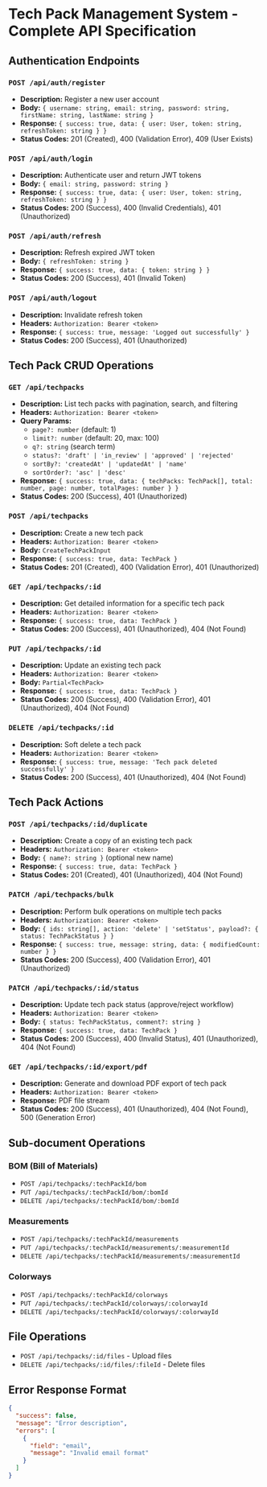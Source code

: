 # Tech Pack Management System - Complete API Specification

## Authentication Endpoints

### `POST /api/auth/register`
- **Description:** Register a new user account
- **Body:** `{ username: string, email: string, password: string, firstName: string, lastName: string }`
- **Response:** `{ success: true, data: { user: User, token: string, refreshToken: string } }`
- **Status Codes:** 201 (Created), 400 (Validation Error), 409 (User Exists)

### `POST /api/auth/login`
- **Description:** Authenticate user and return JWT tokens
- **Body:** `{ email: string, password: string }`
- **Response:** `{ success: true, data: { user: User, token: string, refreshToken: string } }`
- **Status Codes:** 200 (Success), 400 (Invalid Credentials), 401 (Unauthorized)

### `POST /api/auth/refresh`
- **Description:** Refresh expired JWT token
- **Body:** `{ refreshToken: string }`
- **Response:** `{ success: true, data: { token: string } }`
- **Status Codes:** 200 (Success), 401 (Invalid Token)

### `POST /api/auth/logout`
- **Description:** Invalidate refresh token
- **Headers:** `Authorization: Bearer <token>`
- **Response:** `{ success: true, message: 'Logged out successfully' }`
- **Status Codes:** 200 (Success), 401 (Unauthorized)

## Tech Pack CRUD Operations

### `GET /api/techpacks`
- **Description:** List tech packs with pagination, search, and filtering
- **Headers:** `Authorization: Bearer <token>`
- **Query Params:** 
  - `page?: number` (default: 1)
  - `limit?: number` (default: 20, max: 100)
  - `q?: string` (search term)
  - `status?: 'draft' | 'in_review' | 'approved' | 'rejected'`
  - `sortBy?: 'createdAt' | 'updatedAt' | 'name'`
  - `sortOrder?: 'asc' | 'desc'`
- **Response:** `{ success: true, data: { techPacks: TechPack[], total: number, page: number, totalPages: number } }`
- **Status Codes:** 200 (Success), 401 (Unauthorized)

### `POST /api/techpacks`
- **Description:** Create a new tech pack
- **Headers:** `Authorization: Bearer <token>`
- **Body:** `CreateTechPackInput`
- **Response:** `{ success: true, data: TechPack }`
- **Status Codes:** 201 (Created), 400 (Validation Error), 401 (Unauthorized)

### `GET /api/techpacks/:id`
- **Description:** Get detailed information for a specific tech pack
- **Headers:** `Authorization: Bearer <token>`
- **Response:** `{ success: true, data: TechPack }`
- **Status Codes:** 200 (Success), 401 (Unauthorized), 404 (Not Found)

### `PUT /api/techpacks/:id`
- **Description:** Update an existing tech pack
- **Headers:** `Authorization: Bearer <token>`
- **Body:** `Partial<TechPack>`
- **Response:** `{ success: true, data: TechPack }`
- **Status Codes:** 200 (Success), 400 (Validation Error), 401 (Unauthorized), 404 (Not Found)

### `DELETE /api/techpacks/:id`
- **Description:** Soft delete a tech pack
- **Headers:** `Authorization: Bearer <token>`
- **Response:** `{ success: true, message: 'Tech pack deleted successfully' }`
- **Status Codes:** 200 (Success), 401 (Unauthorized), 404 (Not Found)

## Tech Pack Actions

### `POST /api/techpacks/:id/duplicate`
- **Description:** Create a copy of an existing tech pack
- **Headers:** `Authorization: Bearer <token>`
- **Body:** `{ name?: string }` (optional new name)
- **Response:** `{ success: true, data: TechPack }`
- **Status Codes:** 201 (Created), 401 (Unauthorized), 404 (Not Found)

### `PATCH /api/techpacks/bulk`
- **Description:** Perform bulk operations on multiple tech packs
- **Headers:** `Authorization: Bearer <token>`
- **Body:** `{ ids: string[], action: 'delete' | 'setStatus', payload?: { status: TechPackStatus } }`
- **Response:** `{ success: true, message: string, data: { modifiedCount: number } }`
- **Status Codes:** 200 (Success), 400 (Validation Error), 401 (Unauthorized)

### `PATCH /api/techpacks/:id/status`
- **Description:** Update tech pack status (approve/reject workflow)
- **Headers:** `Authorization: Bearer <token>`
- **Body:** `{ status: TechPackStatus, comment?: string }`
- **Response:** `{ success: true, data: TechPack }`
- **Status Codes:** 200 (Success), 400 (Invalid Status), 401 (Unauthorized), 404 (Not Found)

### `GET /api/techpacks/:id/export/pdf`
- **Description:** Generate and download PDF export of tech pack
- **Headers:** `Authorization: Bearer <token>`
- **Response:** PDF file stream
- **Status Codes:** 200 (Success), 401 (Unauthorized), 404 (Not Found), 500 (Generation Error)

## Sub-document Operations

### BOM (Bill of Materials)
- `POST /api/techpacks/:techPackId/bom`
- `PUT /api/techpacks/:techPackId/bom/:bomId`
- `DELETE /api/techpacks/:techPackId/bom/:bomId`

### Measurements
- `POST /api/techpacks/:techPackId/measurements`
- `PUT /api/techpacks/:techPackId/measurements/:measurementId`
- `DELETE /api/techpacks/:techPackId/measurements/:measurementId`

### Colorways
- `POST /api/techpacks/:techPackId/colorways`
- `PUT /api/techpacks/:techPackId/colorways/:colorwayId`
- `DELETE /api/techpacks/:techPackId/colorways/:colorwayId`

## File Operations
- `POST /api/techpacks/:id/files` - Upload files
- `DELETE /api/techpacks/:id/files/:fileId` - Delete files

## Error Response Format
```json
{
  "success": false,
  "message": "Error description",
  "errors": [
    {
      "field": "email",
      "message": "Invalid email format"
    }
  ]
}
```
